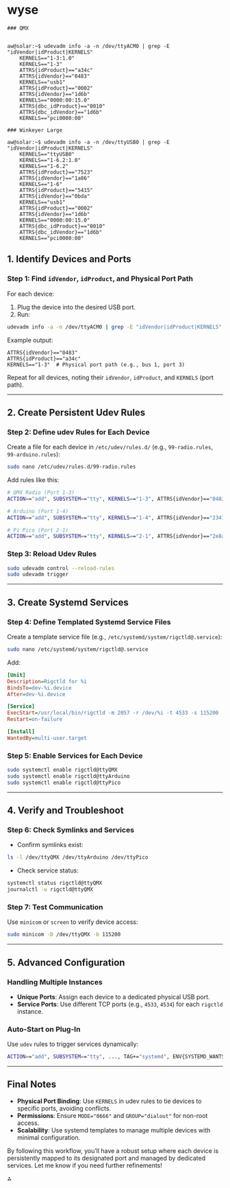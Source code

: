 # wyse

```
### QMX


aw@solar:~$ udevadm info -a -n /dev/ttyACM0 | grep -E "idVendor|idProduct|KERNELS"
    KERNELS=="1-3:1.0"
    KERNELS=="1-3"
    ATTRS{idProduct}=="a34c"
    ATTRS{idVendor}=="0483"
    KERNELS=="usb1"
    ATTRS{idProduct}=="0002"
    ATTRS{idVendor}=="1d6b"
    KERNELS=="0000:00:15.0"
    ATTRS{dbc_idProduct}=="0010"
    ATTRS{dbc_idVendor}=="1d6b"
    KERNELS=="pci0000:00"
    
### Winkeyer Large

aw@solar:~$ udevadm info -a -n /dev/ttyUSB0 | grep -E "idVendor|idProduct|KERNELS"
    KERNELS=="ttyUSB0"
    KERNELS=="1-6.2:1.0"
    KERNELS=="1-6.2"
    ATTRS{idProduct}=="7523"
    ATTRS{idVendor}=="1a86"
    KERNELS=="1-6"
    ATTRS{idProduct}=="5415"
    ATTRS{idVendor}=="0bda"
    KERNELS=="usb1"
    ATTRS{idProduct}=="0002"
    ATTRS{idVendor}=="1d6b"
    KERNELS=="0000:00:15.0"
    ATTRS{dbc_idProduct}=="0010"
    ATTRS{dbc_idVendor}=="1d6b"
    KERNELS=="pci0000:00"
```


## **1. Identify Devices and Ports**

### **Step 1: Find `idVendor`, `idProduct`, and Physical Port Path**

For each device:

1. Plug the device into the desired USB port.
2. Run:

```bash
udevadm info -a -n /dev/ttyACM0 | grep -E "idVendor|idProduct|KERNELS"
```

Example output:

```
ATTRS{idVendor}=="0483"
ATTRS{idProduct}=="a34c"
KERNELS=="1-3"  # Physical port path (e.g., bus 1, port 3)
```


Repeat for all devices, noting their `idVendor`, `idProduct`, and `KERNELS` (port path).

---

## **2. Create Persistent Udev Rules**

### **Step 2: Define udev Rules for Each Device**

Create a file for each device in `/etc/udev/rules.d/` (e.g., `99-radio.rules`, `99-arduino.rules`):

```bash
sudo nano /etc/udev/rules.d/99-radio.rules
```

Add rules like this:

```bash
# QMX Radio (Port 1-3)
ACTION=="add", SUBSYSTEM=="tty", KERNELS=="1-3", ATTRS{idVendor}=="0483", ATTRS{idProduct}=="a34c", SYMLINK+="ttyQMX", MODE="0666", GROUP="dialout"

# Arduino (Port 1-4)
ACTION=="add", SUBSYSTEM=="tty", KERNELS=="1-4", ATTRS{idVendor}=="2341", ATTRS{idProduct}=="0043", SYMLINK+="ttyArduino", MODE="0666", GROUP="dialout"

# Pi Pico (Port 2-1)
ACTION=="add", SUBSYSTEM=="tty", KERNELS=="2-1", ATTRS{idVendor}=="2e8a", ATTRS{idProduct}=="000a", SYMLINK+="ttyPico", MODE="0666", GROUP="dialout"
```


### **Step 3: Reload Udev Rules**

```bash
sudo udevadm control --reload-rules
sudo udevadm trigger
```

---

## **3. Create Systemd Services**

### **Step 4: Define Templated Systemd Service Files**

Create a template service file (e.g., `/etc/systemd/system/rigctld@.service`):

```bash
sudo nano /etc/systemd/system/rigctld@.service
```

Add:

```ini
[Unit]
Description=Rigctld for %i
BindsTo=dev-%i.device
After=dev-%i.device

[Service]
ExecStart=/usr/local/bin/rigctld -m 2057 -r /dev/%i -t 4533 -s 115200
Restart=on-failure

[Install]
WantedBy=multi-user.target
```


### **Step 5: Enable Services for Each Device**

```bash
sudo systemctl enable rigctld@ttyQMX
sudo systemctl enable rigctld@ttyArduino
sudo systemctl enable rigctld@ttyPico
```

---

## **4. Verify and Troubleshoot**

### **Step 6: Check Symlinks and Services**

- Confirm symlinks exist:

```bash
ls -l /dev/ttyQMX /dev/ttyArduino /dev/ttyPico
```

- Check service status:

```bash
systemctl status rigctld@ttyQMX
journalctl -u rigctld@ttyQMX
```


### **Step 7: Test Communication**

Use `minicom` or `screen` to verify device access:

```bash
sudo minicom -D /dev/ttyQMX -b 115200
```

---

## **5. Advanced Configuration**

### **Handling Multiple Instances**

- **Unique Ports**: Assign each device to a dedicated physical USB port.
- **Service Ports**: Use different TCP ports (e.g., `4533`, `4534`) for each `rigctld` instance.


### **Auto-Start on Plug-In**

Use `udev` rules to trigger services dynamically:

```bash
ACTION=="add", SUBSYSTEM=="tty", ..., TAG+="systemd", ENV{SYSTEMD_WANTS}="rigctld@%k.service"
```

---

## **Final Notes**

- **Physical Port Binding**: Use `KERNELS` in udev rules to tie devices to specific ports, avoiding conflicts.
- **Permissions**: Ensure `MODE="0666"` and `GROUP="dialout"` for non-root access.
- **Scalability**: Use systemd templates to manage multiple devices with minimal configuration.

By following this workflow, you’ll have a robust setup where each device is persistently mapped to its designated port and managed by dedicated services. Let me know if you need further refinements!

<div>⁂</div>

[^1]: https://acroname.com/blog/how-find-vendor-id-and-product-id-your-usb-device

[^2]: https://unix.stackexchange.com/questions/566682/get-the-device-path-of-usb-given-device-id

[^3]: https://wiki.domoticz.com/PersistentUSBDevices

[^4]: https://www.derekdemuro.com/2020/06/06/finding-usb-devices-with-lsusb-idvendor-idproduct/

[^5]: https://itsfoss.com/list-usb-devices-linux/

[^6]: https://unix.stackexchange.com/questions/346259/how-to-get-a-usb-device-path-by-its-idvendor-and-idproduct

[^7]: https://askubuntu.com/questions/349995/find-usb-devices-directory-sys-bus-usb-devices-using-idvendor-idproduct

[^8]: https://stackoverflow.com/questions/70513926/how-to-get-the-vendor-and-product-id-of-a-usb-device-from-sys-bus-devices-usb-d

[^9]: https://askubuntu.com/questions/987966/how-do-i-get-the-usb-drive-path-and-label-by-vendor-id-and-product-id

[^10]: https://askubuntu.com/questions/56938/getting-information-on-my-usb-devices

[^11]: https://www.baeldung.com/linux/check-for-usb-devices

[^12]: https://stackoverflow.com/questions/3279800/how-to-get-usb-vendor-and-product-info-programmatically-on-linux

[^13]: https://stackoverflow.com/questions/5565848/how-to-find-the-base-address-of-usb-to-parallel-port-device-in-linux

[^14]: https://www.reddit.com/r/linuxquestions/comments/4m6l1j/multiple_devices_with_same_product_id_vendor_id/

[^15]: https://unix.stackexchange.com/questions/747084/does-every-usb-device-have-a-vendor-id-and-product-id

[^16]: https://www.linuxquestions.org/questions/linux-newbie-8/how-to-detect-usb-devices-like-mp3-players-571705/

[^17]: https://superuser.com/questions/983399/how-to-uniquely-identify-a-usb-device-in-linux

[^18]: https://superuser.com/questions/645459/does-xubuntu-keep-a-log-of-all-usb-devices-ever-connected-to-the-system

[^19]: https://wiki.debian.org/HowToIdentifyADevice/USB

[^20]: https://itsfoss.com/find-mac-address-linux/

